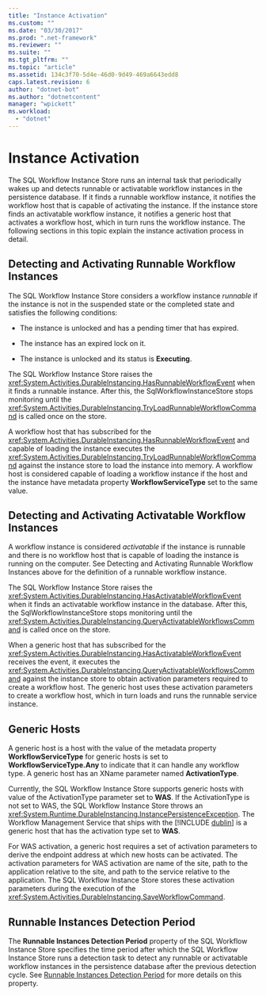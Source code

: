 ```yaml
---
title: "Instance Activation"
ms.custom: ""
ms.date: "03/30/2017"
ms.prod: ".net-framework"
ms.reviewer: ""
ms.suite: ""
ms.tgt_pltfrm: ""
ms.topic: "article"
ms.assetid: 134c3f70-5d4e-46d0-9d49-469a6643edd8
caps.latest.revision: 6
author: "dotnet-bot"
ms.author: "dotnetcontent"
manager: "wpickett"
ms.workload: 
  - "dotnet"
---
```

# Instance Activation
The SQL Workflow Instance Store runs an internal task that periodically wakes up and detects runnable or activatable workflow instances in the persistence database. If it finds a runnable workflow instance, it notifies the workflow host that is capable of activating the instance. If the instance store finds an activatable workflow instance, it notifies a generic host that activates a workflow host, which in turn runs the workflow instance. The following sections in this topic explain the instance activation process in detail.  
  
##  <a name="RunnableSection"></a> Detecting and Activating Runnable Workflow Instances  
 The SQL Workflow Instance Store considers a workflow instance *runnable* if the instance is not in the suspended state or the completed state and satisfies the following conditions:  
  
-   The instance is unlocked and has a pending timer that has expired.  
  
-   The instance has an expired lock on it.  
  
-   The instance is unlocked and its status is **Executing**.  
  
 The SQL Workflow Instance Store raises the <xref:System.Activities.DurableInstancing.HasRunnableWorkflowEvent> when it finds a runnable instance. After this, the SqlWorkflowInstanceStore stops monitoring until the <xref:System.Activities.DurableInstancing.TryLoadRunnableWorkflowCommand> is called once on the store.  
  
 A workflow host that has subscribed for the <xref:System.Activities.DurableInstancing.HasRunnableWorkflowEvent> and capable of loading the instance executes the <xref:System.Activities.DurableInstancing.TryLoadRunnableWorkflowCommand> against the instance store to load the instance into memory. A workflow host is considered capable of loading a workflow instance if the host and the instance have metadata property **WorkflowServiceType** set to the same value.  
  
## Detecting and Activating Activatable Workflow Instances  
 A workflow instance is considered *activatable* if the instance is runnable and there is no workflow host that is capable of loading the instance is running on the computer. See Detecting and Activating Runnable Workflow Instances above for the definition of a runnable workflow instance.  
  
 The SQL Workflow Instance Store raises the <xref:System.Activities.DurableInstancing.HasActivatableWorkflowEvent> when it finds an activatable workflow instance in the database. After this, the SqlWorkflowInstanceStore stops monitoring until the <xref:System.Activities.DurableInstancing.QueryActivatableWorkflowsCommand> is called once on the store.  
  
 When a generic host that has subscribed for the <xref:System.Activities.DurableInstancing.HasActivatableWorkflowEvent> receives the event, it executes the <xref:System.Activities.DurableInstancing.QueryActivatableWorkflowsCommand> against the instance store to obtain activation parameters required to create a workflow host. The generic host uses these activation parameters to create a workflow host, which in turn loads and runs the runnable service instance.  
  
## Generic Hosts  
 A generic host is a host with the value of the metadata property **WorkflowServiceType** for generic hosts is set to **WorkflowServiceType.Any** to indicate that it can handle any workflow type. A generic host has an XName parameter named **ActivationType**.  
  
 Currently, the SQL Workflow Instance Store supports generic hosts with value of the ActivationType parameter set to **WAS**. If the ActivationType is not set to WAS, the SQL Workflow Instance Store throws an <xref:System.Runtime.DurableInstancing.InstancePersistenceException>. The Workflow Management Service that ships with the [!INCLUDE [dublin](../../../includes/dublin-md.md)] is a generic host that has the activation type set to **WAS**.  
  
 For WAS activation, a generic host requires a set of activation parameters to derive the endpoint address at which new hosts can be activated. The activation parameters for WAS activation are name of the site, path to the application relative to the site, and path to the service relative to the application. The SQL Workflow Instance Store stores these activation parameters during the execution of the <xref:System.Activities.DurableInstancing.SaveWorkflowCommand>.  
  
## Runnable Instances Detection Period  
 The **Runnable Instances Detection Period** property of the SQL Workflow Instance Store specifies the time period after which the SQL Workflow Instance Store runs a detection task to detect any runnable or activatable workflow instances in the persistence database after the previous detection cycle. See [Runnable Instances Detection Period](../../../docs/framework/windows-workflow-foundation/runnable-instances-detection-period.md) for more details on this property.

